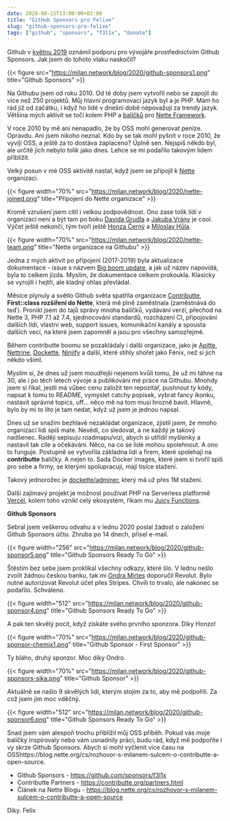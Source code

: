 ```yaml
---
date: 2020-08-15T13:00:00+02:00
title: "GitHub Sponsors pro Felixe"
slug: "github-sponsors-pro-felixe"
tags: ["github", "sponsors", "f3l1x", "donate"]
---
```


Github v [květnu 2019](https://github.blog/2019-05-23-announcing-github-sponsors-a-new-way-to-contribute-to-open-source/) oznámil podporu
pro vývojáře prostřednictvím Github Sponsors. Jak jsem do tohoto vlaku naskočil?

<!--more-->

{{< figure src="https://milan.network/blog/2020/github-sponsors1.png" title="Github Sponsors" >}}

Na Githubu jsem od roku 2010. Od té doby jsem vytvořil nebo se zapojil do více než 250 projektů.
Můj hlavní programovací jazyk byl a je PHP. Mám ho rád již od začátku, i když ho lidé v dnešní době
nepovažují za trendy jazyk. Většina mých aktivit se točí kolem PHP a
[balíčků](https://contributte.org) pro [Nette Framework](https://nette.org).

V roce 2010 by mě ani nenapadlo, že by OSS mohl generovat peníze. Opravdu. Ani jsem nikoho neznal.
Kdo by se tak mohl pyšnit v roce 2010, že vyvíjí OSS, a ještě za to dostáva zaplaceno? Úplně sen. Nejspíš
někdo byl, ale určitě jich nebylo tolik jako dnes. Lehce se mi podařilo takovým lidem přiblížit.

Velký posun v mé OSS aktivitě nastal, když jsem se připojil k [Nette](https://nette.org) organizaci.

{{< figure width="70%" src="https://milan.network/blog/2020/nette-joined.png" title="Připojení do Nette organizace" >}}

Kromě vzrušení jsem cítil i velkou zodpovědnost. Ono zase tolik lídí v organizaci není a být tam po boku [Davida Grudla](https://davidgrudl.com)
a [Jakuba Vrány](https://vrana.cz) je cool. Výčet ještě nekončí, tým tvoří ještě  [Honza Černý](https://honzacerny.com/) a [Miloslav Hůla](https://github.com/milo).

{{< figure width="70%" src="https://milan.network/blog/2020/nette-team.png" title="Nette organizace na Githubu" >}}

Jedna z mých aktivit po připojení (2017-2019) byla aktualizace dokumentace - issue s názvem [Big boom update](https://github.com/nette/docs/issues/533), a jak už název napovídá, byla to celkem jízda. Myslím, že dokumentace celkem prokoukla. Klasicky se vyrojili i hejtři, ale kladný ohlas
převládal.

Měsíce plynuly a světlo Github světa spatřila organizace [Contributte](https://contributte.org), **First::class rozšíření do Nette**,
která mě plně zaměstnala (zaměstnává do teď). Pronikl jsem do tajů správy mnoha balíčků, vydávání verzí, přechod na Nette 3, PHP 7.1 až 7.4, sjednocování standardů, rozcházení CI, připojování dalších lídí, vlastní web, support issues, komunikační kanály a spousta dalších vecí, na které jsem zapomněl a jsou pro všechny samozřejmé.

Během contributte boomu se pozakládaly i další organizace, jako je [Apitte](https://github.com/apitte), [Nettrine](https://github.com/nettrine), [Dockette](https://github.com/dockette), [Ninjify](https://github.com/ninjify) a další, které stihly shořet jako Fénix, než si jich někdo všiml.

Myslím si, že dnes už jsem moudřejší nejenom kvůli tomu, že už mi táhne na 30, ale i po těch letech vývoje a publikování mé práce na Githubu.
Mnohdy jsem si říkal, jestli má vůbec cenu založit ten repozitář, pushnout ty kódy, napsat k tomu to README, vymyslet catchy popisek,
vybrat fancy ikonku, nastavit správné topics, uff... něco mě na tom musí hrozně bavit. Hlavně, bylo by mi to líto je tam nedat, když už jsem je jednou napsal.

Dnes už se snažím bezhlavě nezakládat organizace, zjistil jsem, že mnoho organizací lidi spíš mate. Nevědí, co sledovat, a ne každý je takový nadšenec. Raději sepisuju roadmapu/vizi, abych si utřídil myšlenky a nastavil tak cíle a očekávání. Něco, na co se lidé mohou spolehnout.
A ono to funguje. Postupně se vytvořila základna lidí a firem, které spolehají na **contributte** balíčky. A nejen to. Sada
Docker images, které jsem si tvořil spíš pro sebe a firmy, se kterými spolupracuji, mají tisíce stažení.

Takový jednorožec je [dockette/adminer](https://hub.docker.com/r/dockette/adminer), který má už přes 1M stažení.

Další zajímavý projekt je možnost používat PHP na Serverless platformě [Vercel](https://github.com/vercel), kolem toho vznikl celý ekosystém, říkam mu [Juicy Functions](https://github.com/juicyfx).

**Github Sponsors**

Sebral jsem veškerou odvahu a v lednu 2020 poslal žádost o založení Github Sponsors účtu. Zhruba po 14 dnech, přisel e-mail.

{{< figure width="256" src="https://milan.network/blog/2020/github-sponsor5.png" title="Github Sponsors Ready To Go" >}}

Štěstím bez sebe jsem proklikal všechny odkazy, které šlo. V lednu nešlo zvolit žádnou českou banku, tak mi [Ondra Mirtes](https://github.com/ondrejmirtes) doporučil Revolut. Bylo nutné autorizovat Revolut účet přes Stripes. Chvíli to trvalo, ale nakonec se podařilo. Schváleno.

{{< figure width="512" src="https://milan.network/blog/2020/github-sponsor4.png" title="Github Sponsors Ready To Go" >}}

A pak ten skvělý pocit, když získáte svého prvního sponzora. Díky Honzo!

{{< figure width="70%" src="https://milan.network/blog/2020/github-sponsor-chemix1.png" title="Github Sponsor - First Sponsor" >}}

Ty bláho, druhý sponzor. Moc díky Ondro.

{{< figure width="70%" src="https://milan.network/blog/2020/github-sponsors-sika.png" title="Github Sponsor" >}}

Aktuálně se našlo 9 skvělých lidí, kterým stojím za to, aby mě podpořili. Za což jsem jim moc vděčný.

{{< figure width="512" src="https://milan.network/blog/2020/github-sponsor6.png" title="Github Sponsors Ready To Go" >}}

Snad jsem vám alespoň trochu přiblížil můj OSS příběh. Pokud vás moje balíčky inspirovaly nebo vám usnadnily práci, budu rád, když mě podpoříte i vy skrze Github Sponsors. Abych si mohl vyčlenit více času na OSShttps://blog.nette.org/cs/rozhovor-s-milanem-sulcem-o-contributte-a-open-source.

- Github Sponsors - https://github.com/sponsors/f3l1x
- Contributte Partners - https://contributte.org/partners.html
- Článek na Nette Blogu - https://blog.nette.org/cs/rozhovor-s-milanem-sulcem-o-contributte-a-open-source

Díky. Felix
